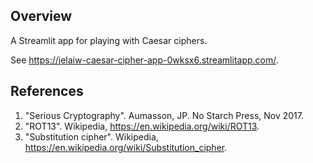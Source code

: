## Overview
A Streamlit app for playing with Caesar ciphers.

See https://jelaiw-caesar-cipher-app-0wksx6.streamlitapp.com/.

## References
1. "Serious Cryptography". Aumasson, JP. No Starch Press, Nov 2017.
2. "ROT13". Wikipedia, https://en.wikipedia.org/wiki/ROT13.
3. "Substitution cipher". Wikipedia, https://en.wikipedia.org/wiki/Substitution_cipher.

